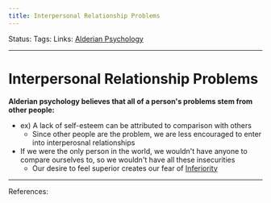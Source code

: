 ```yaml
---
title: Interpersonal Relationship Problems
---
```

Status:
Tags:
Links: [Alderian Psychology](out/alderian-psychology.md)
___
# Interpersonal Relationship Problems
**Alderian psychology believes that all of a person's problems stem from other people:**
- ex) A lack of self-esteem can be attributed to comparison with others
	- Since other people are the problem, we are less encouraged to enter into interperosnal relationships
- If we were the only person in the world, we wouldn't have anyone to compare ourselves to, so we wouldn't have all these insecurities
	- Our desire to feel superior creates our fear of [Inferiority](out/inferiority.md)
___
References: